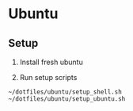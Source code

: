 # Ubuntu

## Setup

1. Install fresh ubuntu

2. Run setup scripts

```
~/dotfiles/ubuntu/setup_shell.sh
~/dotfiles/ubuntu/setup_ubuntu.sh
```
